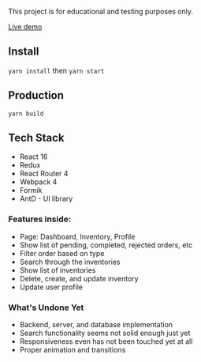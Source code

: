 This project is for educational and testing purposes only.

[Live demo](http://cyder-tryout.surge.sh/)

## Install
```yarn install``` then `yarn start`

## Production
```yarn build```

## Tech Stack
- React 16
- Redux
- React Router 4
- Webpack 4
- Formik
- AntD - UI library

### Features inside:
- Page: Dashboard, Inventory, Profile
- Show list of pending, completed, rejected orders, etc
- Filter order based on type
- Search through the inventories
- Show list of inventories
- Delete, create, and update inventory
- Update user profile

### What's Undone Yet
- Backend, server, and database implementation
- Search functionality seems not solid enough just yet
- Responsiveness even has not been touched yet at all
- Proper animation and transitions